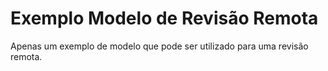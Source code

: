 # Exemplo Modelo de Revisão Remota
Apenas um exemplo de modelo que pode ser utilizado para uma revisão remota.
